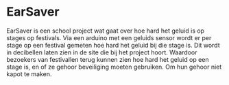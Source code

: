 EarSaver
===============================

EarSaver is een school project wat gaat over hoe hard het geluid is op stages op festivals. Via een arduino met een geluids sensor wordt er per stage op een festival gemeten hoe hard het geluid bij die stage is. Dit wordt in decibellen laten zien in de site die bij het project hoort. Waardoor bezoekers van festivallen terug kunnen zien hoe hard het geluid op een stage is, en of ze gehoor beveiliging moeten gebruiken. Om hun gehoor niet kapot te maken.

